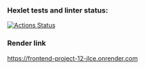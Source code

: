 ### Hexlet tests and linter status:
[![Actions Status](https://github.com/YurokBo/frontend-project-12/actions/workflows/hexlet-check.yml/badge.svg)](https://github.com/YurokBo/frontend-project-12/actions)

### Render link
https://frontend-project-12-jlce.onrender.com
